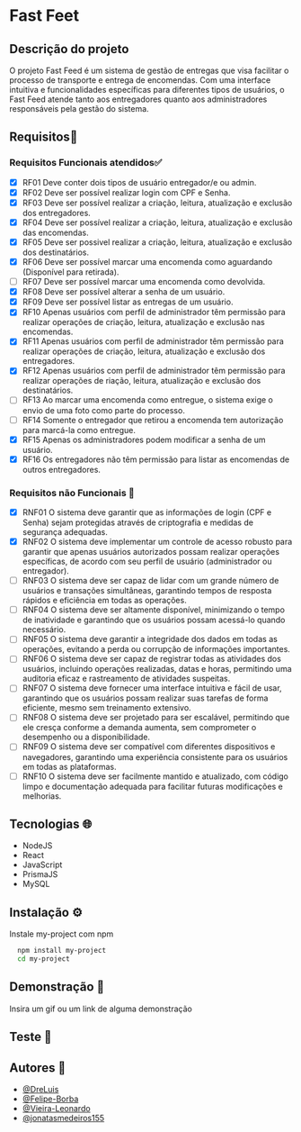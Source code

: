 # Fast Feet

## Descrição do projeto

O projeto Fast Feed é um sistema de gestão de entregas que visa facilitar o processo de transporte e entrega de encomendas. Com uma interface intuitiva e funcionalidades específicas para diferentes tipos de usuários, o Fast Feed atende tanto aos entregadores quanto aos administradores responsáveis pela gestão do sistema.

## Requisitos📄

### Requisitos Funcionais atendidos✅

- [x] RF01 Deve conter dois tipos de usuário entregador/e ou admin.
- [x] RF02 Deve ser possível realizar login com CPF e Senha.
- [x] RF03 Deve ser possível realizar a criação, leitura, atualização e exclusão dos entregadores.
- [x] RF04 Deve ser possível realizar a criação, leitura, atualização e exclusão das encomendas.
- [x] RF05 Deve ser possivel realizar a criação, leitura, atualização e exclusão dos destinatários.
- [x] RF06 Deve ser possível marcar uma encomenda como aguardando (Disponível para retirada).
- [ ] RF07 Deve ser possível marcar uma encomenda como devolvida.
- [x] RF08 Deve ser possível alterar a senha de um usuário.
- [x] RF09 Deve ser possível listar as entregas de um usuário.
- [x] RF10 Apenas usuários com perfil de administrador têm permissão para realizar operações de criação, leitura, atualização e exclusão nas encomendas.
- [x] RF11 Apenas usuários com perfil de administrador têm permissão para realizar operações de criação, leitura, atualização e exclusão dos entregadores.
- [x] RF12 Apenas usuários com perfil de administrador têm permissão para realizar operações de riação, leitura, atualização e exclusão dos destinatários.
- [ ] RF13 Ao marcar uma encomenda como entregue, o sistema exige o envio de uma foto como parte do processo.
- [ ] RF14 Somente o entregador que retirou a encomenda tem autorização para marcá-la como entregue.
- [x] RF15 Apenas os administradores podem modificar a senha de um usuário.
- [x] RF16 Os entregadores não têm permissão para listar as encomendas de outros entregadores.

### Requisitos não Funcionais 🚫

- [x] RNF01 O sistema deve garantir que as informações de login (CPF e Senha) sejam protegidas através de criptografia e medidas de segurança adequadas.
- [x] RNF02 O sistema deve implementar um controle de acesso robusto para garantir que apenas usuários autorizados possam realizar operações específicas, de acordo com seu perfil de usuário (administrador ou entregador).
- [ ] RNF03 O sistema deve ser capaz de lidar com um grande número de usuários e transações simultâneas, garantindo tempos de resposta rápidos e eficiência em todas as operações.
- [ ] RNF04 O sistema deve ser altamente disponível, minimizando o tempo de inatividade e garantindo que os usuários possam acessá-lo quando necessário.
- [ ] RNF05 O sistema deve garantir a integridade dos dados em todas as operações, evitando a perda ou corrupção de informações importantes.
- [ ] RNF06 O sistema deve ser capaz de registrar todas as atividades dos usuários, incluindo operações realizadas, datas e horas, permitindo uma auditoria eficaz e rastreamento de atividades suspeitas.
- [ ] RNF07 O sistema deve fornecer uma interface intuitiva e fácil de usar, garantindo que os usuários possam realizar suas tarefas de forma eficiente, mesmo sem treinamento extensivo.
- [ ] RNF08 O sistema deve ser projetado para ser escalável, permitindo que ele cresça conforme a demanda aumenta, sem comprometer o desempenho ou a disponibilidade.
- [ ] RNF09 O sistema deve ser compatível com diferentes dispositivos e navegadores, garantindo uma experiência consistente para os usuários em todas as plataformas.
- [ ] RNF10 O sistema deve ser facilmente mantido e atualizado, com código limpo e documentação adequada para facilitar futuras modificações e melhorias.

## Tecnologias 🌐

- NodeJS 
- React
- JavaScript
- PrismaJS
- MySQL

## Instalação ⚙ ️

Instale my-project com npm

```bash
  npm install my-project
  cd my-project
```

## Demonstração 🎣

Insira um gif ou um link de alguma demonstração

## Teste 🧪

## Autores 👤

- [@DreLuis](https://www.github.com/DreLuis)
- [@Felipe-Borba](https://www.github.com/Felipe-Borba)
- [@Vieira-Leonardo](https://www.github.com/vieira-leonardo)
- [@jonatasmedeiros155](https://www.github.com/jonatasmedeiros155)

